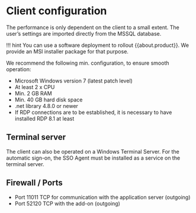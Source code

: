 # Client configuration

The performance is only dependent on the client to a small extent. The user’s settings are imported directly from the MSSQL database.

!!! hint
    You can use a software deployment to rollout {{about.product}}. We provide an MSI installer package for that purpose.

 We recommend the following min. configuration, to ensure smooth operation:

- Microsoft Windows version 7 (latest patch level)
- At least 2 x CPU
- Min. 2 GB RAM
- Min. 40 GB hard disk space
- .net library 4.8.0 or newer
- If RDP connections are to be established, it is necessary to have installed RDP 8.1 at least

## Terminal server

The client can also be operated on a Windows Terminal Server. For the automatic sign-on, the SSO Agent must be installed as a service on the terminal server.

## Firewall / Ports

- Port 11011 TCP for communication with the application server (outgoing)
- Port 52120 TCP with the add-on (outgoing)
